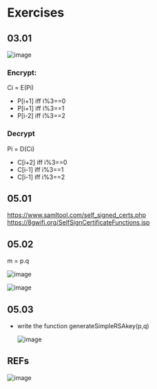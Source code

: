 # Exercises

## 03.01

![image](https://github.com/AdTekDev/SoftwareSystemSecurity/assets/18588011/009bb3c8-e20e-4020-87f6-761b2bc9c7bd)

### Encrypt:  
Ci = E(Pi)  
- P[i+1]  iff i%3==0
- P[i+1]  iff i%3==1
- P[i-2]  iff i%3==2

### Decrypt
Pi = D(Ci)
- C[i+2]  iff i%3==0
- C[i-1]  iff i%3==1
- C[i-1]  iff i%3==2

  
## 05.01

https://www.samltool.com/self_signed_certs.php   
https://8gwifi.org/SelfSignCertificateFunctions.jsp   


## 05.02

m = p.q

![image](https://github.com/AdTekDev/SoftwareSystemSecurity/assets/18588011/86c090b6-377d-4476-8990-1eef0a2c9f09)


![image](https://github.com/AdTekDev/SoftwareSystemSecurity/assets/18588011/df5d0488-f7d8-426a-99f4-671d574b8335)

## 05.03
- write the function generateSimpleRSAkey(p,q)

  ![image](https://github.com/AdTekDev/SoftwareSystemSecurity/assets/18588011/d31903b6-b661-45bd-8989-3e2956a853b9)


## REFs

![image](https://github.com/AdTekDev/SoftwareSystemSecurity/assets/18588011/74fe88f2-6352-4585-8d02-573faeffebe5)
